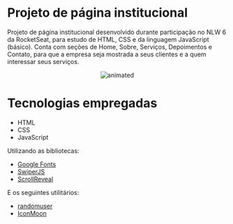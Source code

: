 # Projeto de página institucional

Projeto de página institucional desenvolvido durante participação no NLW 6 da RocketSeat, para estudo de HTML, CSS e da linguagem JavaScript (básico).
Conta com seções de Home, Sobre, Serviços, Depoimentos e Contato, para que a empresa seja mostrada a seus clientes e a quem interessar seus serviços.

<p align="center">
  <img src="RPReplay_Final1626214447.gif" alt="animated" />
</p>


# Tecnologias empregadas

- HTML
- CSS
- JavaScript

Utilizando as bibliotecas:

- [Google Fonts](https://https://fonts.google.com/)
- [SwiperJS](https://https://github.com/nolimits4web/Swiper)
- [ScrollReveal](https://https://scrollrevealjs.org/)

E os seguintes utilitários:

- [randomuser](https://https://randomuser.me/photos)
- [IconMoon](https://icomoon.io/app/#/select)
